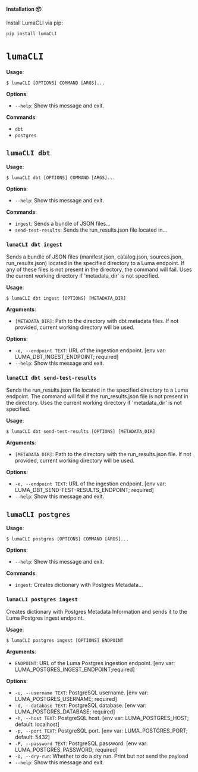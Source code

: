 **Installation 📦**

Install LumaCLI via pip:

```bash
pip install lumaCLI
```

# `lumaCLI`

**Usage**:

```console
$ lumaCLI [OPTIONS] COMMAND [ARGS]...
```

**Options**:

* `--help`: Show this message and exit.

**Commands**:

* `dbt`
* `postgres`

## `lumaCLI dbt`

**Usage**:

```console
$ lumaCLI dbt [OPTIONS] COMMAND [ARGS]...
```

**Options**:

* `--help`: Show this message and exit.

**Commands**:

* `ingest`: Sends a bundle of JSON files...
* `send-test-results`: Sends the run_results.json file located in...

### `lumaCLI dbt ingest`

Sends a bundle of JSON files (manifest.json, catalog.json, sources.json, run_results.json) located in the specified directory to a Luma endpoint.
If any of these files is not present in the directory, the command will fail. Uses the current working directory if 'metadata_dir' is not specified.

**Usage**:

```console
$ lumaCLI dbt ingest [OPTIONS] [METADATA_DIR]
```

**Arguments**:

* `[METADATA_DIR]`: Path to the directory with dbt metadata files. If not provided, current working directory will be used.

**Options**:

* `-e, --endpoint TEXT`: URL of the ingestion endpoint.  [env var: LUMA_DBT_INGEST_ENDPOINT; required]
* `--help`: Show this message and exit.

### `lumaCLI dbt send-test-results`

Sends the run_results.json file located in the specified directory to a Luma endpoint.
The command will fail if the run_results.json file is not present in the directory. Uses the current working directory if 'metadata_dir' is not specified.

**Usage**:

```console
$ lumaCLI dbt send-test-results [OPTIONS] [METADATA_DIR]
```

**Arguments**:

* `[METADATA_DIR]`: Path to the directory with the run_results.json file. If not provided, current working directory will be used.

**Options**:

* `-e, --endpoint TEXT`: URL of the ingestion endpoint.  [env var: LUMA_DBT_SEND-TEST-RESULTS_ENDPOINT; required]
* `--help`: Show this message and exit.

## `lumaCLI postgres`

**Usage**:

```console
$ lumaCLI postgres [OPTIONS] COMMAND [ARGS]...
```

**Options**:

* `--help`: Show this message and exit.

**Commands**:

* `ingest`: Creates dictionary with Postgres Metadata...

### `lumaCLI postgres ingest`

Creates dictionary with Postgres Metadata Information and sends it to the Luma Postgres ingest endpoint.

**Usage**:

```console
$ lumaCLI postgres ingest [OPTIONS] ENDPOINT
```

**Arguments**:

* `ENDPOINT`: URL of the Luma Postgres ingestion endpoint.  [env var: LUMA_POSTGRES_INGEST_ENDPOINT;required]

**Options**:

* `-u, --username TEXT`: PostgreSQL username.  [env var: LUMA_POSTGRES_USERNAME; required]
* `-d, --database TEXT`: PostgreSQL database.  [env var: LUMA_POSTGRES_DATABASE; required]
* `-h, --host TEXT`: PostgreSQL host.  [env var: LUMA_POSTGRES_HOST; default: localhost]
* `-p, --port TEXT`: PostgreSQL port.  [env var: LUMA_POSTGRES_PORT; default: 5432]
* `-P, --password TEXT`: PostgreSQL password.  [env var: LUMA_POSTGRES_PASSWORD; required]
* `-D, --dry-run`: Whether to do a dry run. Print but not send the payload
* `--help`: Show this message and exit.
